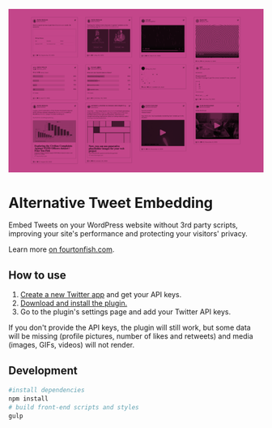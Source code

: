 ![Preview of multiple Tweets embedded with the Alternative Tweet Embedding plugin](./images/thumbnail/alternative-tweet-embedding-wp-plugin.png)

# Alternative Tweet Embedding

Embed Tweets on your WordPress website without 3rd party scripts, improving your site's performance and protecting your visitors' privacy.

Learn more [on fourtonfish.com](https://fourtonfish.com/projects/alternative-tweet-embedding/).

## How to use

1. [Create a new Twitter app](https://developer.twitter.com/en/dashboard) and get your API keys.
2. [Download and install the plugin.](https://wordpress.org/support/article/managing-plugins/#manual-upload-via-wordpress-admin)
3. Go to the plugin's settings page and add your Twitter API keys.

If you don't provide the API keys, the plugin will still work, but some data will be missing (profile pictures, number of likes and retweets) and media (images, GIFs, videos) will not render.

## Development

```sh
#install dependencies
npm install
# build front-end scripts and styles
gulp
```

